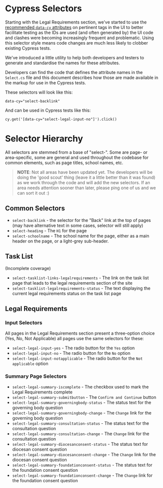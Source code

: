 # Cypress Selectors

Starting with the Legal Requirements section, we've started to use the [recommended `data-cy` attributes](https://docs.cypress.io/guides/references/best-practices#Selecting-Elements) on pertinent tags in the UI to better facilitate testing as the IDs are used (and often generated by) the UI code and clashes were becoming increasingly frequent and problematic. Using this selector style means code changes are much less likely to clobber existing Cypress tests.

We've introduced a little utility to help both developers and testers to generate and standardise the names for these attributes.

Developers can find the code that defines the attribute names in the `Select.cs` file and this document describes how those are made available in the markup for use in the Cypress tests.

These selectors will look like this:

```
data-cy="select-backlink"
```

And can be used in Cypress tests like this:

```
cy.get('[data-cy="select-legal-input-no"]').click()
```

# Selector Hierarchy

All selectors are stemmed from a base of "select-". Some are page- or area-specific, some are general and used throughout the codebase for common elements, such as page titles, school names, etc.

> **NOTE**: Not all areas have been updated yet. The developers will be doing the 'good scout' thing (leave it a little better than it was found) as we work through the code and will add the new selectors. If an area needs attention sooner than later, please ping one of us and we can sort it out :)

## Common Selectors

- `select-backlink` - the selector for the "Back" link at the top of pages (may have alternative text in some cases, selector will still apply)
- `select-heading` - The `H1` for the page
- `select-schoolname` - The school name for the page, either as a main header on the page, or a light-grey sub-header.

## Task List

(Incomplete coverage)

- `select-tasklist-links-legalrequirements` - The link on the task list page that leads to the legal requirements section of the site
- `select-tasklist-legalrequirements-status` - The text displaying the current legal requirements status on the task list page

## Legal Requirements

### Input Selectors

All pages in the Legal Requirements section present a three-option choice (Yes, No, Not Applicable) all pages use the same selectors for these:

- `select-legal-input-yes` - The radio button for the `Yes` option
- `select-legal-input-no` - The radio button for the `No` option
- `select-legal-input-notapplicable` - The radio button for the `Not applicable` option

### Summary Page Selectors

- `select-legal-summary-iscomplete` - The checkbox used to mark the Legal Requirements complete
- `select-legal-summary-submitbutton` - The `Confirm and Continue` button
- `select-legal-summary-governingbody-status` - The status text for the governing body question
- `select-legal-summary-governingbody-change` - The `Change` link for the governing body question
- `select-legal-summary-consultation-status` - The status text for the consultation question
- `select-legal-summary-consultation-change` - The `Change` link for the consultation question
- `select-legal-summary-diocesanconsent-status` - The status text for diocesan consent question
- `select-legal-summary-diocesanconsent-change` - The `Change` link for the diocesan consent question
- `select-legal-summary-foundationconsent-status` - The status text for the foundation consent question
- `select-legal-summary-foundationconsent-change` - The `Change` link for the foundation consent question


